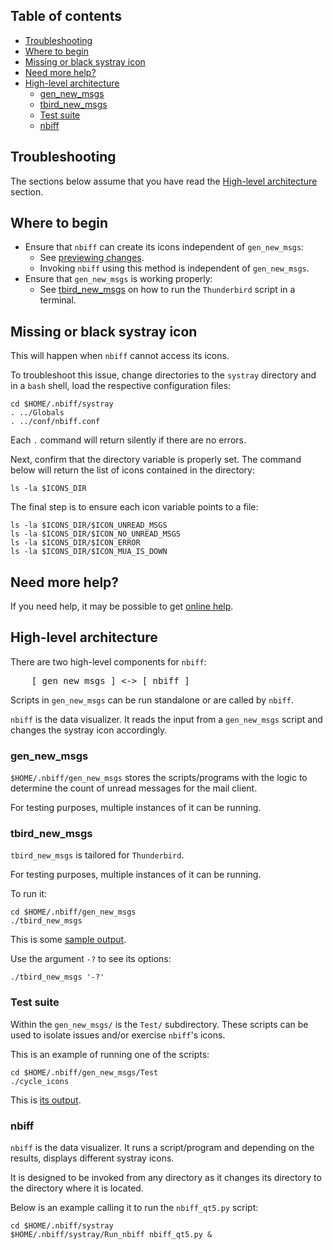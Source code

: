 ## Table of contents

- [Troubleshooting](#troubleshooting)
- [Where to begin](#where-to-begin)
- [Missing or black systray icon](#missing-or-black-systray-icon)
- [Need more help?](#need-more-help)
- [High-level architecture](#high-level-architecture)
  - [gen_new_msgs](#gen_new_msgs)
  - [tbird_new_msgs](#tbird_new_msgs)
  - [Test suite](#test-suite)
  - [nbiff](#nbiff)

## Troubleshooting

The sections below assume that you have read the [High-level
architecture](#high-level-architecture) section.

## Where to begin

- Ensure that `nbiff` can create its icons independent of `gen_new_msgs`:
  - See [previewing changes](#previewing-changes).
  - Invoking `nbiff` using this method is independent of
    `gen_new_msgs`.
- Ensure that `gen_new_msgs` is working properly:
  - See [tbird_new_msgs](#tbird_new_msgs) on how to run the
    `Thunderbird` script in a terminal.

## Missing or black systray icon

This will happen when `nbiff` cannot access its icons.

To troubleshoot this issue, change directories to the `systray`
directory and in a `bash` shell, load the respective configuration
files:

```
cd $HOME/.nbiff/systray
. ../Globals
. ../conf/nbiff.conf
```

Each `.` command will return silently if there are no errors.

Next, confirm that the directory variable is properly set.  The
command below will return the list of icons contained in the
directory:

```
ls -la $ICONS_DIR
```

The final step is to ensure each icon variable points to a file:

```
ls -la $ICONS_DIR/$ICON_UNREAD_MSGS
ls -la $ICONS_DIR/$ICON_NO_UNREAD_MSGS
ls -la $ICONS_DIR/$ICON_ERROR
ls -la $ICONS_DIR/$ICON_MUA_IS_DOWN
```

## Need more help?

If you need help, it may be possible to get [online help](../README.md#online-help).

## High-level architecture

There are two high-level components for `nbiff`:

<pre>
    [ gen_new_msgs ] <-> [ nbiff ]
</pre>

Scripts in `gen_new_msgs` can be run standalone or are called by
`nbiff`.

`nbiff` is the data visualizer.  It reads the input from a
`gen_new_msgs` script and changes the systray icon accordingly.

### gen_new_msgs

`$HOME/.nbiff/gen_new_msgs` stores the scripts/programs with the logic
to determine the count of unread messages for the mail client.

For testing purposes, multiple instances of it can be running.

### tbird_new_msgs

`tbird_new_msgs` is tailored for `Thunderbird`.

For testing purposes, multiple instances of it can be running.

To run it:

```shell
cd $HOME/.nbiff/gen_new_msgs
./tbird_new_msgs
```

This is some [sample output](sample_gen_new_msgs_output.png).

Use the argument `-?` to see its options:

```shell
./tbird_new_msgs '-?'
```

### Test suite

Within the `gen_new_msgs/` is the `Test/` subdirectory.  These scripts
can be used to isolate issues and/or exercise `nbiff`'s icons.

This is an example of running one of the scripts:

```shell
cd $HOME/.nbiff/gen_new_msgs/Test
./cycle_icons
```

This is [its output](sample_cycle_icons_output.png).

### nbiff

`nbiff` is the data visualizer.  It runs a script/program and
depending on the results, displays different systray icons.

It is designed to be invoked from any directory as it changes its
directory to the directory where it is located.

Below is an example calling it to run the `nbiff_qt5.py` script:

```shell
cd $HOME/.nbiff/systray
$HOME/.nbiff/systray/Run_nbiff nbiff_qt5.py &
```
